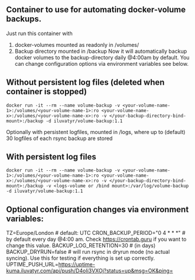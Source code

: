 ## Container to use for automating docker-volume backups.

Just run this container with
1) docker-volumes mounted as readonly in /volumes/
2) Backup directory mounted in /backup
Now it will automatically backup docker volumes to the backup-directory daily @4:00am by default. You can change configuration options via environment variables see below. 

## Without persistent log files (deleted when container is stopped)
```
docker run -it --rm --name volume-backup -v <your-volume-name-1>:/volumes/<your-volume-name-1>:ro <your-volume-name-x>:/volumes/<your-volume-name-x>:ro -v </your-backup-directory-bind-mount>:/backup -d iluvatyr/volume-backup:1.1
```
Optionally with persistent logfiles, mounted in /logs, where up to (default) 30 logfiles of each rsync backup are stored

## With persistent log files
```
docker run -it --rm --name volume-backup -v <your-volume-name-1>:/volumes/<your-volume-name-1>:ro <your-volume-name-x>:/volumes/<your-volume-name-x>:ro -v </your-backup-directory-bind-mount>:/backup -v <logs-volume or /bind mount>:/var/log/volume-backup -d iluvatyr/volume-backup:1.1
```

## Optional configuration changes via environment variables: 
TZ=Europe/London # default: UTC
CRON_BACKUP_PERIOD="0 4 * * *" # by default every day @4:00 am. Check https://crontab.guru if you want to change this value.
BACKUP_LOG_RETENTION=30 # (in days)
BACKUP_DRYRUN=false # will run rsync in dryrun mode (no actual syncing). Use this for testing if everything is set up correctly.
UPTIME_PUSH_URL=https://uptime-kuma.iluvatyr.com/api/push/D4oIi3VXOj?status=up&msg=OK&ping=
